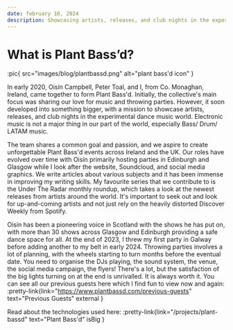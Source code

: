 ```yaml
---
date: february 10, 2024
description: Showcasing artists, releases, and club nights in the experimental dance music world.
---
```


# What is Plant Bass’d?

:pic{ src="images/blog/plantbassd.png" alt="plant bass'd icon" }

In early 2020, Oisín Campbell, Peter Toal, and I, from Co. Monaghan, Ireland, came together to form Plant Bass'd. Initially, the collective's main focus was sharing our love for music and throwing parties. However, it soon developed into something bigger, with a mission to showcase artists, releases, and club nights in the experimental dance music world. Electronic music is not a major thing in our part of the world, especially Bass/ Drum/ LATAM music.

The team shares a common goal and passion, and we aspire to create unforgettable Plant Bass'd events across Ireland and the UK. Our roles have evolved over time with Oisín primarily hosting parties in Edinburgh and Glasgow while I look after the website, Soundcloud, and social media graphics. We write articles about various subjects and it has been immense in improving my writing skills. My favourite series that we contribute to is the Under The Radar monthly roundup, which takes a look at the newest releases from artists around the world. It's important to seek out and look for up-and-coming artists and not just rely on the heavily distorted Discover Weekly from Spotify.

Oisín has been a pioneering voice in Scotland with the shows he has put on, with more than 30 shows across Glasgow and Edinburgh providing a safe dance space for all. At the end of 2023, I threw my first party in Galway before adding another to my belt in early 2024. Throwing parties involves a lot of planning, with the wheels starting to turn months before the eventual date. You need to organise the DJs playing, the sound system, the venue, the social media campaign, the flyers! There's a lot, but the satisfaction of the big lights turning on at the end is unrivalled. It is always worth it. You can see all our previous guests here which I find fun to view now and again: :pretty-link{link="https://www.plantbassd.com/previous-guests" text="Previous Guests" external }

Read about the technologies used here: :pretty-link{link="/projects/plant-bassd" text="Plant Bass'd" isBig }
